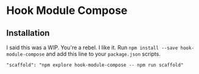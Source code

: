 
# Hook Module Compose

## Installation

I said this was a WIP. You're a rebel. I like it. Run `npm install --save hook-module-compose` and add this line to your `package.json` scripts.

```
"scaffold": "npm explore hook-module-compose -- npm run scaffold"
```